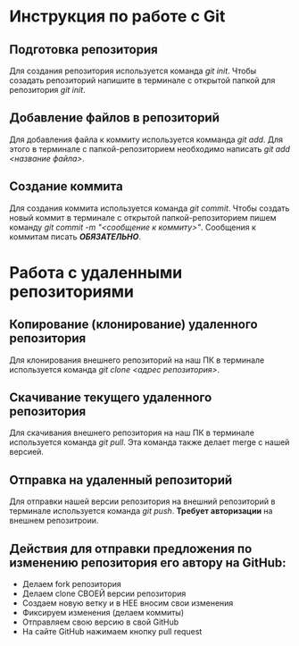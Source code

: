 # Инструкция по работе с Git

## Подготовка репозитория
Для создания репозитория используется команда *git init*. Чтобы созадать репозиторий напишите в терминале с открытой папкой для репозитория *git init*.

## Добавление файлов в репозиторий

Для добавления файла к коммиту используется комманда *git add*. Для этого в терминале с папкой-репозиторием необходимо написать *git add <название файла>*.

## Создание коммита
Для создания коммита используется команда *git commit*. Чтобы создать новый коммит в терминале с открытой папкой-репозиторием пишем команду *git commit -m "<сообщение к коммиту>"*. Сообщения к коммитам писать ***ОБЯЗАТЕЛЬНО***.

# Работа с удаленными репозиториями

## Копирование (клонирование) удаленного репозитория

Для клонирования внешнего репозиторий на наш ПК в терминале используется команда *git clone <адрес репозитория>*.

## Скачивание текущего удаленного репозитория
Для скачивания внешнего репозитория на наш ПК в терминале используется команда *git pull*. Эта команда также делает merge с нашей версией.

## Отправка на удаленный репозиторий
Для отправки нашей версии репозитория на внешний репозиторий в терминале используется команда *git push*. **Требует авторизации** на внешнем репозитроии.

## Действия для отправки предложения по изменению репозитория его автору на GitHub:
* Делаем fork репозитория
* Делаем clone СВОЕЙ версии репозитория
* Создаем новую ветку и в НЕЕ вносим свои изменения
* Фиксируем изменения (делаем коммиты)
* Отправляем свою версию в свой GitHub
* На сайте GitHub нажимаем кнопку pull request 